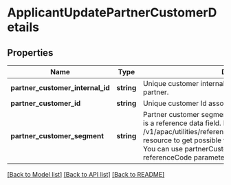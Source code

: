 # ApplicantUpdatePartnerCustomerDetails

## Properties
Name | Type | Description | Notes
------------ | ------------- | ------------- | -------------
**partner_customer_internal_id** | **string** | Unique customer internal number associated with the partner. | [optional] 
**partner_customer_id** | **string** | Unique customer Id associated with the partner | [optional] 
**partner_customer_segment** | **string** | Partner customer segment.Partner customer segment.This is a reference data field. Please use /v1/apac/utilities/referenceData/{partnerCustomerSegment} resource to get possible value of this field with description. You can use partnerCustomerSegment field name as the referenceCode parameter to retrieve the values. | [optional] 

[[Back to Model list]](../../README.md#documentation-for-models) [[Back to API list]](../../README.md#documentation-for-api-endpoints) [[Back to README]](../../README.md)

